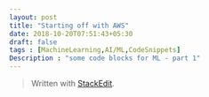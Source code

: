 ```yaml
---
layout: post
title: "Starting off with AWS"
date: 2018-10-20T07:51:43+05:30
draft: false
tags : [MachineLearning,AI/ML,CodeSnippets]
Description : "some code blocks for ML - part 1"
---
```



> Written with [StackEdit](https://stackedit.io/).
<!--stackedit_data:
eyJoaXN0b3J5IjpbLTE2NjMyODg4MDYsNzMwOTk4MTE2XX0=
-->